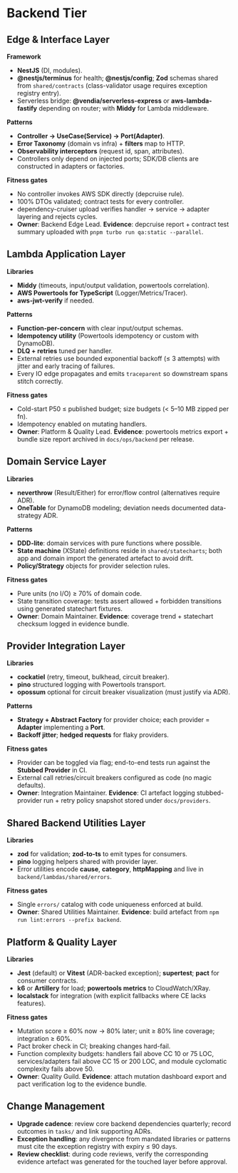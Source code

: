 # Backend Tier

## Edge & Interface Layer

**Framework**

* **NestJS** (DI, modules).
* **@nestjs/terminus** for health; **@nestjs/config**; **Zod** schemas shared from `shared/contracts` (class-validator usage requires exception registry entry).
* Serverless bridge: **@vendia/serverless-express** or **aws-lambda-fastify** depending on router; with **Middy** for Lambda middleware.

**Patterns**

* **Controller → UseCase(Service) → Port(Adapter)**.
* **Error Taxonomy** (domain vs infra) + **filters** map to HTTP.
* **Observability interceptors** (request id, span, attributes).
* Controllers only depend on injected ports; SDK/DB clients are constructed in adapters or factories.

**Fitness gates**

* No controller invokes AWS SDK directly (depcruise rule).
* 100% DTOs validated; contract tests for every controller.
* dependency-cruiser upload verifies handler → service → adapter layering and rejects cycles.
* **Owner**: Backend Edge Lead. **Evidence**: depcruise report + contract test summary uploaded with `pnpm turbo run qa:static --parallel`.

## Lambda Application Layer

**Libraries**

* **Middy** (timeouts, input/output validation, powertools correlation).
* **AWS Powertools for TypeScript** (Logger/Metrics/Tracer).
* **aws-jwt-verify** if needed.

**Patterns**

* **Function-per-concern** with clear input/output schemas.
* **Idempotency utility** (Powertools idempotency or custom with DynamoDB).
* **DLQ + retries** tuned per handler.
* External retries use bounded exponential backoff (≤ 3 attempts) with jitter and early tracing of failures.
* Every IO edge propagates and emits `traceparent` so downstream spans stitch correctly.

**Fitness gates**

* Cold-start P50 ≤ published budget; size budgets (< 5–10 MB zipped per fn).
* Idempotency enabled on mutating handlers.
* **Owner**: Platform & Quality Lead. **Evidence**: powertools metrics export + bundle size report archived in `docs/ops/backend` per release.

## Domain Service Layer

**Libraries**

* **neverthrow** (Result/Either) for error/flow control (alternatives require ADR).
* **OneTable** for DynamoDB modeling; deviation needs documented data-strategy ADR.

**Patterns**

* **DDD-lite**: domain services with pure functions where possible.
* **State machine** (XState) definitions reside in `shared/statecharts`; both app and domain import the generated artefact to avoid drift.
* **Policy/Strategy** objects for provider selection rules.

**Fitness gates**

* Pure units (no I/O) ≥ 70% of domain code.
* State transition coverage: tests assert allowed + forbidden transitions using generated statechart fixtures.
* **Owner**: Domain Maintainer. **Evidence**: coverage trend + statechart checksum logged in evidence bundle.

## Provider Integration Layer

**Libraries**

* **cockatiel** (retry, timeout, bulkhead, circuit breaker).
* **pino** structured logging with Powertools transport.
* **opossum** optional for circuit breaker visualization (must justify via ADR).

**Patterns**

* **Strategy + Abstract Factory** for provider choice; each provider = **Adapter** implementing a **Port**.
* **Backoff jitter**; **hedged requests** for flaky providers.

**Fitness gates**

* Provider can be toggled via flag; end-to-end tests run against the **Stubbed Provider** in CI.
* External call retries/circuit breakers configured as code (no magic defaults).
* **Owner**: Integration Maintainer. **Evidence**: CI artefact logging stubbed-provider run + retry policy snapshot stored under `docs/providers`.

## Shared Backend Utilities Layer

**Libraries**

* **zod** for validation; **zod-to-ts** to emit types for consumers.
* **pino** logging helpers shared with provider layer.
* Error utilities encode **cause**, **category**, **httpMapping** and live in `backend/lambdas/shared/errors`.

**Fitness gates**

* Single `errors/` catalog with code uniqueness enforced at build.
* **Owner**: Shared Utilities Maintainer. **Evidence**: build artefact from `npm run lint:errors --prefix backend`.

## Platform & Quality Layer

**Libraries**

* **Jest** (default) or **Vitest** (ADR-backed exception); **supertest**; **pact** for consumer contracts.
* **k6** or **Artillery** for load; **powertools metrics** to CloudWatch/XRay.
* **localstack** for integration (with explicit fallbacks where CE lacks features).

**Fitness gates**

* Mutation score ≥ 60% now → 80% later; unit ≥ 80% line coverage; integration ≥ 60%.
* Pact broker check in CI; breaking changes hard-fail.
* Function complexity budgets: handlers fail above CC 10 or 75 LOC, services/adapters fail above CC 15 or 200 LOC, and module cyclomatic complexity fails above 50.
* **Owner**: Quality Guild. **Evidence**: attach mutation dashboard export and pact verification log to the evidence bundle.

## Change Management

* **Upgrade cadence**: review core backend dependencies quarterly; record outcomes in `tasks/` and link supporting ADRs.
* **Exception handling**: any divergence from mandated libraries or patterns must cite the exception registry with expiry ≤ 90 days.
* **Review checklist**: during code reviews, verify the corresponding evidence artefact was generated for the touched layer before approval.
